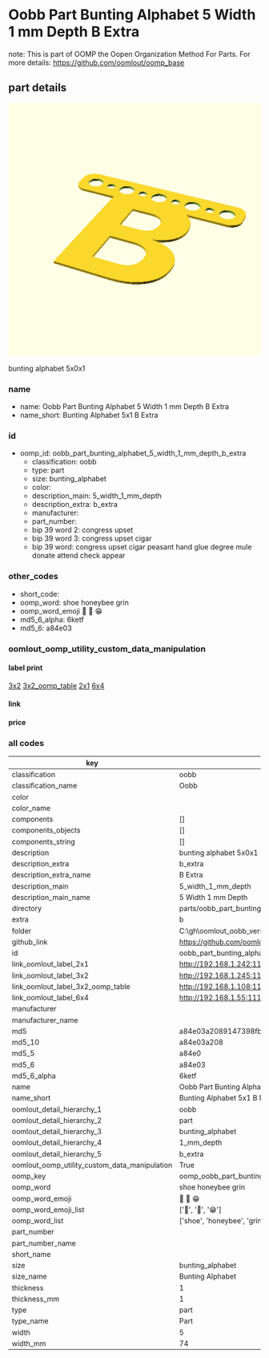 # Oobb Part Bunting Alphabet 5 Width 1 mm Depth B Extra  

note: This is part of OOMP the Oopen Organization Method For Parts. For more details: https://github.com/oomlout/oomp_base

##  part details
  

[![](3dpr.png)](3dpr.png)

bunting alphabet 5x0x1



### name
* name: Oobb Part Bunting Alphabet 5 Width 1 mm Depth B Extra
* name_short: Bunting Alphabet 5x1 B Extra
### id
* oomp_id: oobb_part_bunting_alphabet_5_width_1_mm_depth_b_extra
  * classification: oobb
  * type: part
  * size: bunting_alphabet
  * color: 
  * description_main: 5_width_1_mm_depth
  * description_extra: b_extra
  * manufacturer: 
  * part_number: 
  * bip 39 word 2: congress upset
  * bip 39 word 3: congress upset cigar
  * bip 39 word: congress upset cigar peasant hand glue degree mule donate attend check appear

### other_codes
* short_code: 
* oomp_word: shoe honeybee grin
* oomp_word_emoji :shoe: :honeybee: :grin:
* md5_6_alpha: 6ketf
* md5_6: a84e03






### oomlout_oomp_utility_custom_data_manipulation
#### label print
[3x2](http://192.168.1.245:1112/?label=oomp%206ketf)
[3x2_oomp_table](http://192.168.1.108:1112/?label=oomp%206ketf)
[2x1](http://192.168.1.242:1112/?label=oomp%206ketf)
[6x4](http://192.168.1.55:1112/?label=oomp%206ketf)    

#### link

                              

#### price







### all codes 
| key | value |  
| --- | --- |  
| classification | oobb |  
| classification_name | Oobb |  
| color |  |  
| color_name |  |  
| components | [] |  
| components_objects | [] |  
| components_string | [] |  
| description | bunting alphabet 5x0x1 |  
| description_extra | b_extra |  
| description_extra_name | B Extra |  
| description_main | 5_width_1_mm_depth |  
| description_main_name | 5 Width 1 mm Depth |  
| directory | parts/oobb_part_bunting_alphabet_5_width_1_mm_depth_b_extra |  
| extra | b |  
| folder | C:\gh\oomlout_oobb_version_4_generated_parts\things\oobb_part_bunting_alphabet_5_width_1_mm_depth_b_extra |  
| github_link | https://github.com/oomlout/oomlout_oomp_part_src/tree/main/parts/oobb_part_bunting_alphabet_5_width_1_mm_depth_b_extra |  
| id | oobb_part_bunting_alphabet_5_width_1_mm_depth_b_extra |  
| link_oomlout_label_2x1 | http://192.168.1.242:1112/?label=oomp%206ketf |  
| link_oomlout_label_3x2 | http://192.168.1.245:1112/?label=oomp%206ketf |  
| link_oomlout_label_3x2_oomp_table | http://192.168.1.108:1112/?label=oomp%206ketf |  
| link_oomlout_label_6x4 | http://192.168.1.55:1112/?label=oomp%206ketf |  
| manufacturer |  |  
| manufacturer_name |  |  
| md5 | a84e03a2089147398fb46a2251fbc978 |  
| md5_10 | a84e03a208 |  
| md5_5 | a84e0 |  
| md5_6 | a84e03 |  
| md5_6_alpha | 6ketf |  
| name | Oobb Part Bunting Alphabet 5 Width 1 mm Depth B Extra |  
| name_short | Bunting Alphabet 5x1 B Extra |  
| oomlout_detail_hierarchy_1 | oobb |  
| oomlout_detail_hierarchy_2 | part |  
| oomlout_detail_hierarchy_3 | bunting_alphabet |  
| oomlout_detail_hierarchy_4 | 1_mm_depth |  
| oomlout_detail_hierarchy_5 | b_extra |  
| oomlout_oomp_utility_custom_data_manipulation | True |  
| oomp_key | oomp_oobb_part_bunting_alphabet_5_width_1_mm_depth_b_extra |  
| oomp_word | shoe honeybee grin |  
| oomp_word_emoji | :shoe: :honeybee: :grin: |  
| oomp_word_emoji_list | [':shoe:', ':honeybee:', ':grin:'] |  
| oomp_word_list | ['shoe', 'honeybee', 'grin'] |  
| part_number |  |  
| part_number_name |  |  
| short_name |  |  
| size | bunting_alphabet |  
| size_name | Bunting Alphabet |  
| thickness | 1 |  
| thickness_mm | 1 |  
| type | part |  
| type_name | Part |  
| width | 5 |  
| width_mm | 74 |  
